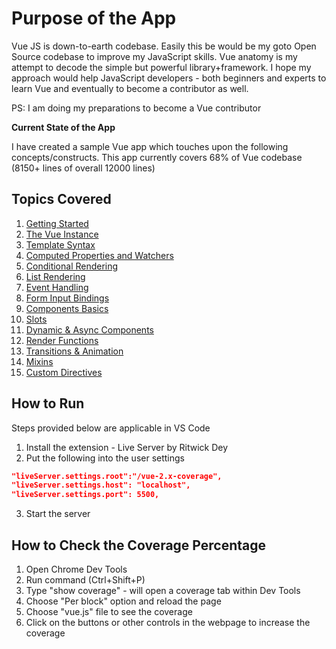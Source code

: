 # Purpose of the App

Vue JS is down-to-earth codebase. Easily this be would be my goto Open Source codebase to improve my JavaScript skills.  Vue anatomy is my attempt to decode the simple but powerful library+framework.  I hope my approach would help JavaScript developers - both beginners and experts to learn Vue and eventually to become a contributor as well. 

PS: I am doing my preparations to become a Vue contributor

**Current State of the App**

I have created a sample Vue app which touches upon the following concepts/constructs.  This app currently covers 68% of Vue codebase (8150+ lines of overall 12000 lines)

## Topics Covered

1. [Getting Started](https://vuejs.org/v2/guide/#Getting-Started)
2. [The Vue Instance](https://vuejs.org/v2/guide/instance.html)
3. [Template Syntax](https://vuejs.org/v2/guide/syntax.html)
4. [Computed Properties and Watchers](https://vuejs.org/v2/guide/computed.html)
5. [Conditional Rendering](https://vuejs.org/v2/guide/conditional.html)
6. [List Rendering](https://vuejs.org/v2/guide/list.html)
7. [Event Handling](https://vuejs.org/v2/guide/events.html)
8. [Form Input Bindings](https://vuejs.org/v2/guide/forms.html)
9. [Components Basics](https://vuejs.org/v2/guide/components.html)
10. [Slots](https://vuejs.org/v2/guide/components-slots.html)
11. [Dynamic & Async Components](https://vuejs.org/v2/guide/components-dynamic-async.html)
12. [Render Functions](https://vuejs.org/v2/guide/render-function.html#Basics)
13. [Transitions & Animation](https://vuejs.org/v2/guide/transitions.html)
14. [Mixins](https://vuejs.org/v2/guide/mixins.html)
15. [Custom Directives](https://vuejs.org/v2/guide/custom-directive.html)

## How to Run 

Steps provided below are applicable in VS Code

1. Install the extension - Live Server by Ritwick Dey
2. Put the following into the user settings

```json   
"liveServer.settings.root":"/vue-2.x-coverage",
"liveServer.settings.host": "localhost",
"liveServer.settings.port": 5500,
```	
3. Start the server

## How to Check the Coverage Percentage

1. Open Chrome Dev Tools
2. Run command (Ctrl+Shift+P)
3. Type "show coverage" - will open a coverage tab within Dev Tools
4. Choose "Per block" option and reload the page
5. Choose "vue.js" file to see the coverage
6. Click on the buttons or other controls in the webpage to increase the coverage